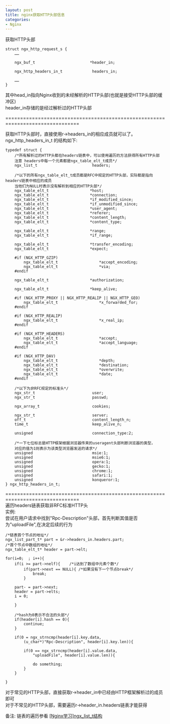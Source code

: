 ```yaml
---
layout: post
title: nginx获取HTTP头部信息
categories:
- Nginx
---
```


获取HTTP头部

    
    struct ngx_http_request_s {
    	……
    
    	ngx_buf_t                        *header_in;
    
    	ngx_http_headers_in_t             headers_in;
    
    	……
    }


其中head_in指向Nginx收到的未经解析的HTTP头部(也就是接受HTTP头部的缓冲区)  
header_in存储的是经过解析过的HTTP头部

===============================================================================

获取HTTP头部时，直接使用r->headers_in的相应成员就可以了。
ngx_http_headers_in_t 的结构如下:

    
         
    typedef struct {
    	/*所有解析过的HTTP头都在headers链表中，可以使用遍历的方法获得所有HTTP头部
    	注意 headers中每一个元素都是ngx_table_elt_t成员*/	
    	ngx_list_t                        headers;
    
    	/*以下的所有ngx_table_elt_t成员都是RFC中规定的HTTP头部，实际都是指向headers链表中相应的成员
    	当他们为NULL时表示没有解析到相应的HTTP头部*/
    	ngx_table_elt_t                  *host;
    	ngx_table_elt_t                  *connection;
    	ngx_table_elt_t                  *if_modified_since;
    	ngx_table_elt_t                  *if_unmodified_since;
    	ngx_table_elt_t                  *user_agent;
    	ngx_table_elt_t                  *referer;
    	ngx_table_elt_t                  *content_length;
    	ngx_table_elt_t                  *content_type;
    
    	ngx_table_elt_t                  *range;
    	ngx_table_elt_t                  *if_range;
    
    	ngx_table_elt_t                  *transfer_encoding;
    	ngx_table_elt_t                  *expect;
    
    	#if (NGX_HTTP_GZIP)
    		ngx_table_elt_t                  *accept_encoding;
    		ngx_table_elt_t                  *via;
    	#endif
    
    	ngx_table_elt_t                  *authorization;
    
    	ngx_table_elt_t                  *keep_alive;
    
    	#if (NGX_HTTP_PROXY || NGX_HTTP_REALIP || NGX_HTTP_GEO)
    		ngx_table_elt_t                  *x_forwarded_for;
    	#endif
    
    	#if (NGX_HTTP_REALIP)
    		ngx_table_elt_t                  *x_real_ip;
    	#endif
    
    	#if (NGX_HTTP_HEADERS)
    		ngx_table_elt_t                  *accept;
    		ngx_table_elt_t                  *accept_language;
    	#endif
    
    	#if (NGX_HTTP_DAV)
    		ngx_table_elt_t                  *depth;
    		ngx_table_elt_t                  *destination;
    		ngx_table_elt_t                  *overwrite;
    		ngx_table_elt_t                  *date;
    	#endif
    
    	/*以下为非RFC规定的标准头*/
    	ngx_str_t                         user;
    	ngx_str_t                         passwd;
    
    	ngx_array_t                       cookies;
    
    	ngx_str_t                         server;
    	off_t                             content_length_n;
    	time_t                            keep_alive_n;
    
    	unsigned                          connection_type:2;
    
    	/*一下七位标志是HTTP框架根据浏览器传来的useragent头部判断浏览器的类型，
    	对应的值为1则表示为该类型浏览器发送的请求*/
    	unsigned                          msie:1;
    	unsigned                          msie6:1;
    	unsigned                          opera:1;
    	unsigned                          gecko:1;
    	unsigned                          chrome:1;
    	unsigned                          safari:1;
    	unsigned                          konqueror:1;
    } ngx_http_headers_in_t;


===============================================================================  
遍历headers链表获取非RFC标准HTTP头  
实例:  
尝试在用户请求中找到"Rpc-Description"头部，首先判断其值是否为"uploadFile",在决定后续的行为

    
    /*链表首个节点的地址*/
    ngx_list_part_t* part = &r->headers_in.headers.part;	
    /*首个节点中数组的地址*/
    ngx_table_elt_t* header = part->elt;
    
    for(i=0;  ; i++){
    	if(i >= part->nelf){	/*i达到了数组中元素个数*/
    		if(part->next == NULL){	/*如果没有下一个节点break*/
    			break;
    		}
    
    	part- = part->next;
    	header = part->elts;
    	i = 0;	
    
    	}
    
    	/*hash为0表示不合法的头部*/
    	if(header[i].hash == 0){
    		continue;
    	}
    
    	if(0 = ngx_strncmp(header[i].key.data, 
    		(u_char*)"Rpc-Description", header[i].key.len)){
    
    		if(0 == ngx_strncmp(header[i].value.data, 
    			"uploadFile", header[i].value.len)){
    
    			do something;
    		}
    	}
    
    }

  
对于常见的HTTP头部，直接获取r->header_in中已经由HTTP框架解析过的成员即可  
对于不常见的HTTP头部，需要遍历r->header_in.headers链表才能获得  

备注:
链表的遍历参看 [[Nginx学习]ngx_list_t结构](http://ucshell.com/archives/1317)
